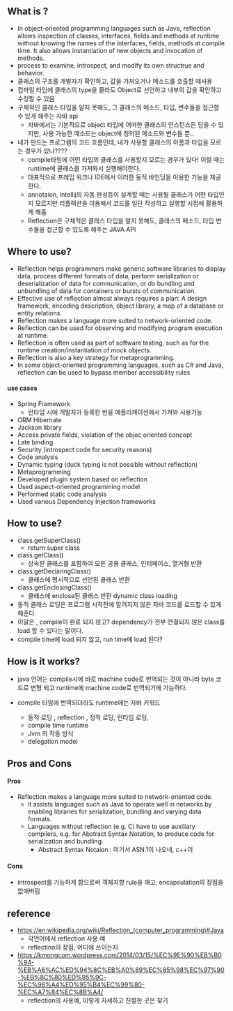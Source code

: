 ## What is ?
- In object-oriented programming languages such as Java, reflection allows inspection of classes, interfaces, fields and methods at runtime without knowing the names of the interfaces, fields, methods at compile time. It also allows instantiation of new objects and invocation of methods. 
- process to examine, introspect, and modify its own structrue and behavior.
- 클래스의 구조를 개발자가 확인하고, 값을 가져오거나 메소드를 호출할 때사용
- 컴파일 타임에 클래스의 type을 몰라도 Object로 선언하고 내부의 값을 확인하고 수정할 수 있음
- 구체적인 클래스 타입을 알지 못해도, 그 클래스의 메소드, 타입, 변수들을 접근할 수 있게 해주는 자바 api
	- 자바에서는 기본적으로 object 타입에 어떠한 클래스의 인스턴스든 담을 수 있지만, 사용 가능한 메소드는 object에 정의된 메소드와 변수들 뿐..
- 내가 만드는 프로그램의 코드 흐름인데, 내가 사용할 클래스의 이름과 타입을 모르는 경우가 있나????
	- compile타임에 어떤 타입의 클래스를 사용할지 모르는 경우가 있다! 이럴 때는 runtime에 클래스를 가져와서 실행해야한다.
	- 대표적으로 프레임 워크나 IDE에서 이러한 동적 바인딩을 이용한 기능을 제공한다.
	- annotaion, intellij의 자동 완성등이 설계할 때는 사용될 클래스가 어떤 타입인지 모르지만 리플렉션을 이용해서 코드를 일단 작성하고 실행할 시점에 활용하게 해줌
	- Reflection은 구체적은 클래스 타입을 알지 못해도, 클래스의 메소드, 타입 변수들을 접근할 수 있도록 해주는 JAVA API
  
## Where to use?
- Reflection helps programmers make generic software libraries to display data, process different formats of data, perform serialization or deserialization of data for communication, or do bundling and unbundling of data for containers or bursts of communication. 
- Effective use of reflection almost always requires a plan: A design framework, encoding description, object library, a map of a database or entity relations. 
- Reflection makes a language more suited to network-oriented code. 
- Reflection can be used for observing and modifying program execution at runtime.
- Reflection is often used as part of software testing, such as for the runtime creation/instantiation of mock objects. 
- Reflection is also a key strategy for metaprogramming. 
- In some object-oriented programming languages, such as C# and Java, reflection can be used to bypass member accessibility rules
#### use cases
- Spring Framework
  - 런타임 시에 개발자가 등록한 빈을 애플리케이션에서 가져와 사용가능
- ORM Hibernate
- Jackson library
- Access private fields, violation of the objec oriented concept
- Late binding
- Security (introspect code for security reasons)
- Code analysis
- Dynamic typing (duck typing is not possible without reflection)
- Metaprogramming
- Developed plugin system based on reflection
- Used aspect-oriented programming model
- Performed static code analysis
- Used various Dependency Injection frameworks

## How to use?
- class.getSuperClass()
  - return super class
- class.getClass()
  - 상속된 클래스를 포함하여 모든 공용 클래스, 인터페이스, 열거형 반환
- class.getDeclaringClass() 
  - 클래스에 명시적으로 선언된 클래스 반환
- class.getEnclosingClass()
  - 클래스에 enclose된 클래스 반환
dynamic class loading
- 동적 클래스 로딩은 프로그램 시작전에 알려지지 않은 자바 코드를 로드할 수 있게 해준다.
- 이말은 , compile이 완료 되지 않고? dependency가 전부 연결되지 않은 class를 load 할 수 있다는 말이다. 
- compile time에 load 되지 않고, run time에 load 된다?


## How is it works?
- java 언어는 compile시에 바로 machine code로 번역되는 것이 아니라 byte 코드로 변형 되고 runtime에 machine code로 번역되기에 가능하다.
- compile 타임에 번역되더라도 runtime에는 
자바 키워드

	- 동적 로딩 , reflection , 정적 로딩, 런타임 로딩, 
	- compile time runtime
	- Jvm 의 작동 방식 
	- delegation model

## Pros and Cons
#### Pros
- Reflection makes a language more suited to network-oriented code. 
	- it assists languages such as Java to operate well in networks by enabling libraries for serialization, bundling and varying data formats.
	- Languages without reflection (e.g. C) have to use auxiliary compilers, e.g. for Abstract Syntax Notation, to produce code for serialization and bundling. 
		- Abstract Syntax Notaion : 여기서 ASN.1이 나오네, c++이
#### Cons
- introspect를 가능하게 함으로써 객체지향 rule을 깨고, encapsulation의 장점을 없애버림 

## reference
- https://en.wikipedia.org/wiki/Reflection_(computer_programming)#Java 
	- 각언어에서 reflection 사용 예
	- reflectino의 장점, 어디에 쓰이는지
- https://kmongcom.wordpress.com/2014/03/15/%EC%9E%90%EB%B0%94-%EB%A6%AC%ED%94%8C%EB%A0%89%EC%85%98%EC%97%90-%EB%8C%80%ED%95%9C-%EC%98%A4%ED%95%B4%EC%99%80-%EC%A7%84%EC%8B%A4/
 	- reflection의 사용예, 이렇게 자세하고 친절한 곳은 찾기 


